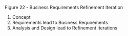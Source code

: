 Figure 22 - Business Requirements Refinement Iteration

1. Concept
2. Requirements lead to Business Requirements
3. Analysis and Design lead to Refinement Iterations